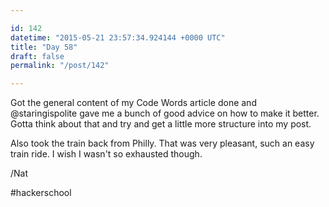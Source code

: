 ```yaml
---

id: 142
datetime: "2015-05-21 23:57:34.924144 +0000 UTC"
title: "Day 58"
draft: false
permalink: "/post/142"

---
```


Got the general content of my Code Words article done and @staringispolite gave me a bunch of good advice on how to make it better. Gotta think about that and try and get a little more structure into my post.

Also took the train back from Philly. That was very pleasant, such an easy train ride. I wish I wasn't so exhausted though.

/Nat

#hackerschool
